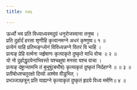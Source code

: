 ```yaml
---
title: ०७६

---
```

ऊर्ध्वो भव प्रति विध्याध्यस्मदुग्रं धनुरोजस्वाना तनुष्व ।  
प्रति दुर्हार्दं हरसा शृणीहि कृत्वानमग्ने अधरं कृष्णुष्व॥ १ ॥  
प्रत्येनं याहि प्रतिभङ्ग्ध्येनं विविध्यन्नग्ने वितरं वि भाहि ।  
प्रत्यङ् प्रेहि वर्त्मना जर्हृषाणः कृत्याकृते दुष्कृते माधि वोचः ॥ २ ॥  
यो नो दुर्हाद्धृदयेनाभिवस्ते यश्चक्षुषा मनसा यश्च वाचा ।  
प्रत्यङ् दंष्ट्राभ्यामभि तं बुभूषुं(बभौषं) कृत्याकृतं दुष्कृतं निर्दहाग्ने ॥ ॥ ३ ॥  
प्रतीबोधश्चतुरक्षो दिव्यो अश्मेव वीडुभित् ।  
प्रभञ्जञ्छत्रून् प्रति याह्यग्ने कृत्याकृतं दुष्कृतं हृदये विध्य मर्मणि॥ ४ ॥  